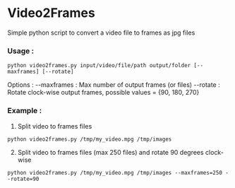 # Video2Frames 

Simple python script to convert a video file to frames as jpg files

### Usage : 

```
python video2frames.py input/video/file/path output/folder [--maxframes] [--rotate]
```

Options : 
	--maxframes : Max number of output frames (or files)
	--rotate : Rotate clock-wise output frames, possible values = {90, 180, 270}

### Example : 

1) Split video to frames files 
```  
python video2frames.py /tmp/my_video.mpg /tmp/images
```

2) Split video to frames files (max 250 files) and rotate 90 degrees clock-wise 

```  
python video2frames.py /tmp/my_video.mpg /tmp/images --maxframes=250 --rotate=90
```

